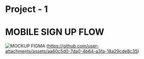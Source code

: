 # Project - 1 
# MOBILE SIGN UP FLOW

![MOCKUP FIGMA](https://github.com/user-attachments/assets/e56a6a50-3f38-4231-9159-32ddd14f885a)
(https://github.com/user-attachments/assets/aa60c5d0-7da0-4b64-a3fa-18a29cde8c35)
